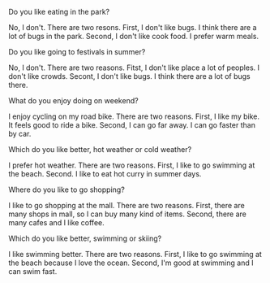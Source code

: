 Do you like eating in the park?

No, I don't. There are two resons.
First, I don't like bugs. I think there are a lot of bugs in the park.
Second, I don't like cook food. I prefer warm meals.

Do you like going to festivals in summer?

No, I don't. There are two reasons.
Fitst, I don't like place a lot of peoples. I don't like crowds.
Secont, I don't like bugs. I think there are a lot of bugs there.

What do you enjoy doing on weekend?

I enjoy cycling on my road bike. There are two reasons.
First, I like my bike. It feels good to ride a bike.
Second, I can go far away. I can go faster than by car.

Which do you like better, hot weather or cold weather?

I prefer hot weather. There are two reasons.
First, I like to go swimming at the beach.
Second. I like to eat hot curry in summer days.

Where do you like to go shopping?

I like to go shopping at the mall. There are two reasons.
First, there are many shops in mall, so I can buy many kind of items.
Second, there are many cafes and I like coffee.

Which do you like better, swimming or skiing?

I like swimming better. There are two reasons.
First, I like to go swimming at the beach because I love the ocean.
Second, I'm good at swimming and I can swim fast.

